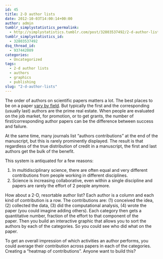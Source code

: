 ```yaml
---
id: 45
title: 2-D author lists
date: 2012-10-03T14:00:14+00:00
author: admin
tumblr_simplystatistics_permalink:
  - http://simplystatistics.tumblr.com/post/32803537492/2-d-author-lists
tumblr_simplystatistics_id:
  - 32803537492
dsq_thread_id:
  - 937442089
categories:
  - Uncategorized
tags:
  - 2-d author lists
  - authors
  - graphics
  - publishing
slug: "2-d-author-lists"
---
```

The order of authors on scientific papers matters a lot. The best places to be on a paper <a href="http://simplystatistics.org/post/11314293165/authorship-conventions" target="_blank">vary by field</a>. But typically the first and the corresponding (usually last) authors are the prime real estate. When people are evaluated on the job market, for promotion, or to get grants, the number of first/corresponding author papers can be the difference between success and failure. 

At the same time, many journals list &#8220;authors contributions&#8221; at the end of the manuscript, but this is rarely prominently displayed. The result is that regardless of the true distribution of credit in a manuscript, the first and last authors get the bulk of the benefit. 

This system is antiquated for a few reasons:

  1. In multidisciplinary science, there are often equal and very different contributions from people working in different disciplines. 
  2. Science is increasing collaborative, even within a single discipline and papers are rarely the effort of 2 people anymore. 

How about a 2-D, resortable author list? Each author is a column and each kind of contribution is a row. The contributions are: (1) conceived the idea, (2) collected the data, (3) did the computational analysis, (4) wrote the paper (you could imagine adding others). Each category then gets a quantitative number, fraction of the effort to that component of the paper. Then you build an interactive graphic that allows you to sort the authors by each of the categories. So you could see who did what on the paper. 

To get an overall impression of which activities an author performs, you could average their contribution across papers in each of the categories. Creating a &#8220;heatmap of contributions&#8221;. Anyone want to build this? 

